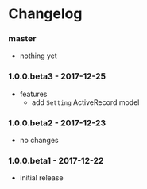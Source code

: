 # Changelog

### master

* nothing yet

### 1.0.0.beta3 - 2017-12-25

* features
    * add `Setting` ActiveRecord model

### 1.0.0.beta2 - 2017-12-23

* no changes

### 1.0.0.beta1 - 2017-12-22

* initial release
